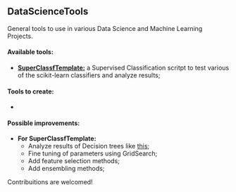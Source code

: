 ## DataScienceTools
General tools to use in various Data Science and Machine Learning Projects.

#### Available tools:
- **[SuperClassfTemplate:](https://github.com/Joao-M-Almeida/DataScienceTools/blob/master/SupervisedClassificationTemplate.ipynb)** a Supervised Classification scritpt to test various of the scikit-learn classifiers and analyze results;

#### Tools to create:
-

#### Possible improvements:
- **For SuperClassfTemplate:**
  - Analyze results of Decision trees like [this](http://scikit-learn.org/stable/modules/tree.html#classification);  
  - Fine tuning of parameters using GridSearch;
  - Add feature selection methods;
  - Add ensembling methods;

Contribuitions are welcomed!
